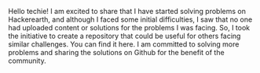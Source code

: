 Hello techie! I am excited to share that I have started solving problems on Hackerearth, and although I faced some initial difficulties, I saw that no one had uploaded content or solutions for the problems I was facing.
So, I took the initiative to create a repository that could be useful for others facing similar challenges. You can find it here. 
I am committed to solving more problems and sharing the solutions on Github for the benefit of the community.
